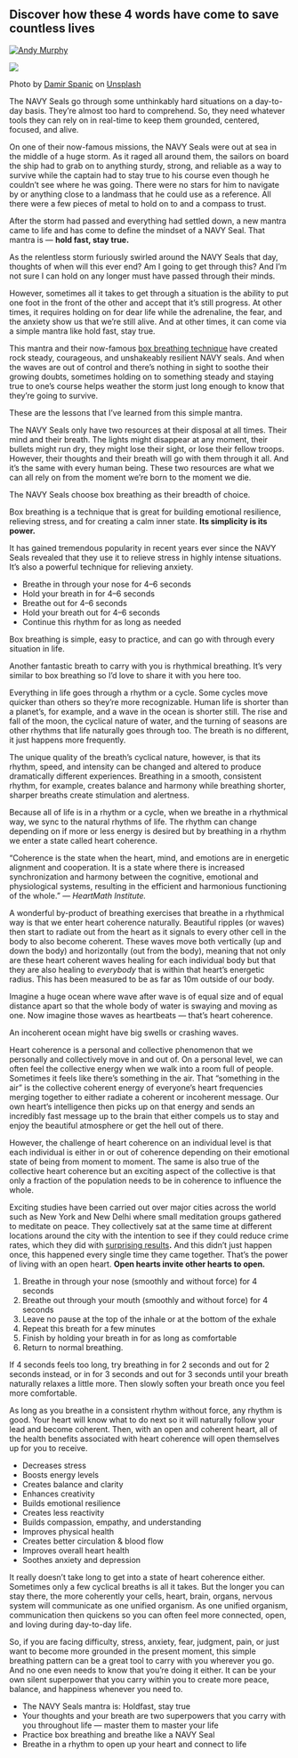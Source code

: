 ## Discover how these 4 words have come to save countless lives

[![Andy Murphy](https://miro.medium.com/fit/c/96/96/2*-LTko2i2psYWvSd77kIcPQ.jpeg)](https://andycmurphy1.medium.com/?source=post_page-----aabffd77f03-----------------------------------)

![](https://miro.medium.com/max/1400/0*bL3mggddRc17cn1f)

Photo by [Damir Spanic](https://unsplash.com/@spanic?utm_source=medium&utm_medium=referral) on [Unsplash](https://unsplash.com/?utm_source=medium&utm_medium=referral)

The NAVY Seals go through some unthinkably hard situations on a day-to-day basis. They’re almost too hard to comprehend. So, they need whatever tools they can rely on in real-time to keep them grounded, centered, focused, and alive.

On one of their now-famous missions, the NAVY Seals were out at sea in the middle of a huge storm. As it raged all around them, the sailors on board the ship had to grab on to anything sturdy, strong, and reliable as a way to survive while the captain had to stay true to his course even though he couldn’t see where he was going. There were no stars for him to navigate by or anything close to a landmass that he could use as a reference. All there were a few pieces of metal to hold on to and a compass to trust.

After the storm had passed and everything had settled down, a new mantra came to life and has come to define the mindset of a NAVY Seal. That mantra is — **hold fast, stay true.**

As the relentless storm furiously swirled around the NAVY Seals that day, thoughts of when will this ever end? Am I going to get through this? And I’m not sure I can hold on any longer must have passed through their minds.

However, sometimes all it takes to get through a situation is the ability to put one foot in the front of the other and accept that it’s still progress. At other times, it requires holding on for dear life while the adrenaline, the fear, and the anxiety show us that we’re still alive. And at other times, it can come via a simple mantra like hold fast, stay true.

This mantra and their now-famous [box breathing technique](https://medium.com/illumination/how-the-navy-seals-remain-calm-under-extreme-pressure-eed5719cdcde) have created rock steady, courageous, and unshakeably resilient NAVY seals. And when the waves are out of control and there’s nothing in sight to soothe their growing doubts, sometimes holding on to something steady and staying true to one’s course helps weather the storm just long enough to know that they’re going to survive.

These are the lessons that I’ve learned from this simple mantra.

The NAVY Seals only have two resources at their disposal at all times. Their mind and their breath. The lights might disappear at any moment, their bullets might run dry, they might lose their sight, or lose their fellow troops. However, their thoughts and their breath will go with them through it all. And it’s the same with every human being. These two resources are what we can all rely on from the moment we’re born to the moment we die.

The NAVY Seals choose box breathing as their breadth of choice.

Box breathing is a technique that is great for building emotional resilience, relieving stress, and for creating a calm inner state. **Its simplicity is its power.**

It has gained tremendous popularity in recent years ever since the NAVY Seals revealed that they use it to relieve stress in highly intense situations. It’s also a powerful technique for relieving anxiety.

-   Breathe in through your nose for 4–6 seconds
-   Hold your breath in for 4–6 seconds
-   Breathe out for 4–6 seconds
-   Hold your breath out for 4–6 seconds
-   Continue this rhythm for as long as needed

Box breathing is simple, easy to practice, and can go with through every situation in life.

Another fantastic breath to carry with you is rhythmical breathing. It’s very similar to box breathing so I’d love to share it with you here too.

Everything in life goes through a rhythm or a cycle. Some cycles move quicker than others so they’re more recognizable. Human life is shorter than a planet’s, for example, and a wave in the ocean is shorter still. The rise and fall of the moon, the cyclical nature of water, and the turning of seasons are other rhythms that life naturally goes through too. The breath is no different, it just happens more frequently.

The unique quality of the breath’s cyclical nature, however, is that its rhythm, speed, and intensity can be changed and altered to produce dramatically different experiences. Breathing in a smooth, consistent rhythm, for example, creates balance and harmony while breathing shorter, sharper breaths create stimulation and alertness.

Because all of life is in a rhythm or a cycle, when we breathe in a rhythmical way, we sync to the natural rhythms of life. The rhythm can change depending on if more or less energy is desired but by breathing in a rhythm we enter a state called heart coherence.

“Coherence is the state when the heart, mind, and emotions are in energetic alignment and cooperation. It is a state where there is increased synchronization and harmony between the cognitive, emotional and physiological systems, resulting in the efficient and harmonious functioning of the whole.” _— HeartMath Institute._

A wonderful by-product of breathing exercises that breathe in a rhythmical way is that we enter heart coherence naturally. Beautiful ripples (or waves) then start to radiate out from the heart as it signals to every other cell in the body to also become coherent. These waves move both vertically (up and down the body) and horizontally (out from the body), meaning that not only are these heart coherent waves healing for each individual body but that they are also healing to _everybody_ that is within that heart’s energetic radius. This has been measured to be as far as 10m outside of our body.

Imagine a huge ocean where wave after wave is of equal size and of equal distance apart so that the whole body of water is swaying and moving as one. Now imagine those waves as heartbeats — that’s heart coherence.

An incoherent ocean might have big swells or crashing waves.

Heart coherence is a personal and collective phenomenon that we personally and collectively move in and out of. On a personal level, we can often feel the collective energy when we walk into a room full of people. Sometimes it feels like there’s something in the air. That “something in the air” is the collective coherent energy of everyone’s heart frequencies merging together to either radiate a coherent or incoherent message. Our own heart’s intelligence then picks up on that energy and sends an incredibly fast message up to the brain that either compels us to stay and enjoy the beautiful atmosphere or get the hell out of there.

However, the challenge of heart coherence on an individual level is that each individual is either in or out of coherence depending on their emotional state of being from moment to moment. The same is also true of the collective heart coherence but an exciting aspect of the collective is that only a fraction of the population needs to be in coherence to influence the whole.

Exciting studies have been carried out over major cities across the world such as New York and New Delhi where small meditation groups gathered to meditate on peace. They collectively sat at the same time at different locations around the city with the intention to see if they could reduce crime rates, which they did with [surprising results](https://medium.com/change-your-mind/an-uncanny-social-experiment-that-surprised-the-world-465ecaed8cb6)**.** And this didn’t just happen once, this happened every single time they came together. That’s the power of living with an open heart. **Open hearts invite other hearts to open.**

1.  Breathe in through your nose (smoothly and without force) for 4 seconds
2.  Breathe out through your mouth (smoothly and without force) for 4 seconds
3.  Leave no pause at the top of the inhale or at the bottom of the exhale
4.  Repeat this breath for a few minutes
5.  Finish by holding your breath in for as long as comfortable
6.  Return to normal breathing.

If 4 seconds feels too long, try breathing in for 2 seconds and out for 2 seconds instead, or in for 3 seconds and out for 3 seconds until your breath naturally relaxes a little more. Then slowly soften your breath once you feel more comfortable.

As long as you breathe in a consistent rhythm without force, any rhythm is good. Your heart will know what to do next so it will naturally follow your lead and become coherent. Then, with an open and coherent heart, all of the health benefits associated with heart coherence will open themselves up for you to receive.

-   Decreases stress
-   Boosts energy levels
-   Creates balance and clarity
-   Enhances creativity
-   Builds emotional resilience
-   Creates less reactivity
-   Builds compassion, empathy, and understanding
-   Improves physical health
-   Creates better circulation & blood flow
-   Improves overall heart health
-   Soothes anxiety and depression

It really doesn’t take long to get into a state of heart coherence either. Sometimes only a few cyclical breaths is all it takes. But the longer you can stay there, the more coherently your cells, heart, brain, organs, nervous system will communicate as one unified organism. As one unified organism, communication then quickens so you can often feel more connected, open, and loving during day-to-day life.

So, if you are facing difficulty, stress, anxiety, fear, judgment, pain, or just want to become more grounded in the present moment, this simple breathing pattern can be a great tool to carry with you wherever you go. And no one even needs to know that you’re doing it either. It can be your own silent superpower that you carry within you to create more peace, balance, and happiness whenever you need to.

-   The NAVY Seals mantra is: Holdfast, stay true
-   Your thoughts and your breath are two superpowers that you carry with you throughout life — master them to master your life
-   Practice box breathing and breathe like a NAVY Seal
-   Breathe in a rhythm to open up your heart and connect to life